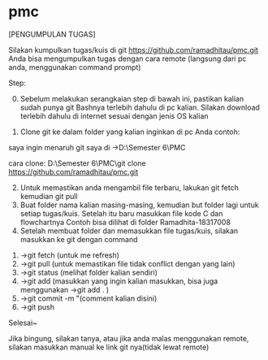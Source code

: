 # pmc

[PENGUMPULAN TUGAS]

Silakan kumpulkan tugas/kuis di git https://github.com/ramadhitau/pmc.git
Anda bisa mengumpulkan tugas dengan cara remote (langsung dari pc anda, menggunakan command prompt)

Step:

0. Sebelum melakukan serangkaian step di bawah ini, pastikan kalian sudah punya git Bashnya terlebih dahulu di pc kalian. Silakan download terlebih dahulu di internet sesuai dengan jenis OS kalian

1. Clone git ke dalam folder yang kalian inginkan di pc Anda
contoh:

saya ingin menaruh git saya di 
->D:\Semester 6\PMC

cara clone:
D:\Semester 6\PMC\git clone https://github.com/ramadhitau/pmc.git

2. Untuk memastikan anda mengambil file terbaru, lakukan git fetch kemudian git pull
3. Buat folder nama kalian masing-masing, kemudian but folder lagi untuk setiap tugas/kuis. Setelah itu baru masukkan file kode C dan flowchartnya
Contoh bisa dilihat di folder Ramadhita-18317008
4. Setelah membuat folder dan memasukkan file tugas/kuis, silakan masukkan ke git dengan command
 1) ->git fetch (untuk me refresh)
 2) ->git pull (untuk memastikan file tidak conflict dengan yang lain)
 3) ->git status (melihat folder kalian sendiri)
 4) ->git add (masukkan yang ingin kalian masukkan, bisa juga menggunakan ->git add . )
 5) ->git commit -m "(comment kalian disini)
 6) ->git push

Selesai~

Jika bingung, silakan tanya, atau jika anda malas menggunakan remote, silakan masukkan manual ke link git nya(tidak lewat remote)
